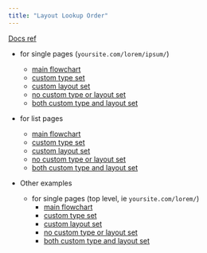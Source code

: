 ```yaml
---
title: "Layout Lookup Order"
---
```


[Docs ref](https://gohugo.io/templates/lookup-order/)

- for single pages (`yoursite.com/lorem/ipsum/`)
    - [main flowchart](/trees/)
    - [custom type set](/trees/acacia/)
    - [custom layout set](/trees/fig/)
    - [no custom type or layout set](/mahogany/)
    - [both custom type and layout set](/pine/)

- for list pages
    - [main flowchart](/clouds/)
    - [custom type set](/fruit/)
    - [custom layout set](/metals/)
    - [no custom type or layout set](/clouds/)
    - [both custom type and layout set](/colors/)
- Other examples
    - for single pages (top level, ie `yoursite.com/lorem/`)
        - [main flowchart](/square/)
        - [custom type set](/rectangle/)
        - [custom layout set](/rhombus/)
        - [no custom type or layout set](/square/)
        - [both custom type and layout set](/oval/)